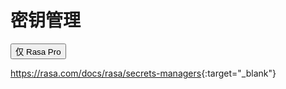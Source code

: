 # 密钥管理

<button data-md-color-primary="amber">仅 Rasa Pro</button>

<https://rasa.com/docs/rasa/secrets-managers>{:target="_blank"}
